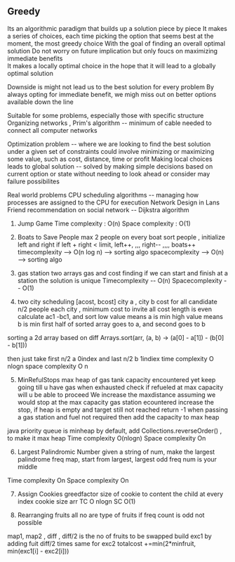 ## Greedy 

Its an algorithmic paradigm that builds up a solution piece by piece
It makes a series of choices, each time picking the option that seems best at the moment, the most greedy choice 
With the goal of finding an overall optimal solution
Do not worry on future implication but only foucs on maximizing immediate benefits  
It makes a locally optimal choice in the hope that it will lead to a globally optimal solution  

Downside is might not lead us to the best solution for every problem 
By always opting for immediate benefit, we migh miss out on better options available down the line  

Suitable for some problems, especially those with specific structure  
Organizing networks , Prim's algorithm -- minimum of cable needed to connect all computer networks 

Optimization problem -- where we are looking to find the best solution under a given set of constraints 
                        could involve minimizing or maximizing some value, such as cost, distance, time or profit
Making local choices leads to global solution -- solved by making simple decisions based on current option or state 
                        without needing to look ahead or consider may failure possibilites  

Real world problems 
CPU scheduling algorithms -- managing how processes are assigned to the CPU for execution
Network Design in Lans
Friend recommendation on social network -- Dijkstra algorithm 


1. Jump Game 
Time complexity : O(n)
Space complexity : O(1)

2. Boats to Save People 
max 2 people on every boat
sort people , initialize left and right
if left + right < limit, left++, ,,, right-- ,,,, boats++
timecomplexity --> O(n log n) --> sorting algo
spacecomplexity --> O(n) --> sorting algo

3. gas station 
two arrays gas and cost 
finding if we can start and finish at a station 
the solution is unique 
Timecomplexity -- O(n)
Spacecomplexity -- O(1)

4. two city scheduling
[acost, bcost] city a , city b cost for all candidate 
n/2 people each city , minimum cost to invite all
cost length is even 
calculate ac1 -bc1, and sort
low value means a is min
high value means b is min
first half of sorted array goes to a, and second goes to b

sorting a 2d array based on diff
Arrays.sort(arr, (a, b) -> (a[0] - a[1]) - (b[0] - b[1]))

then just take first n/2 a 0index and last n/2 b 1indiex
time complexity O nlogn
space complexity O n 


5. MinRefulStops
max heap of gas tank capacity encountered yet
keep going till u have gas
when exhausted check if refueled at max capacity will u be able to proceed 
We increase the maxdistance assuming we would stop at the max capacity gas station ecountered
increase the stop, if heap is empty and target still not reached return -1
when passing a gas station and fuel not required then add the capacity to max heap

java priority queue is minheap by default, add Collections.reverseOrder() , to make it max heap
Time complexity O(nlogn)
Space complexity On

6. Largest Palindromic Number
given a string of num, make the largest palindrome
freq map, start from largest, largest odd freq num is your middle

Time complexity On
Space complexity On

7. Assign Cookies
greedfactor size of cookie to content the child at every index
cookie size arr
TC O nlogn
SC O(1)

8. Rearranging fruits
all no are type of fruits
if freq count is odd not possible

map1, map2 , diff , diff/2 is the no of fruits to be swapped
build exc1 by adding fuit diff/2 times
same for exc2 
totalcost +=min(2*minfruit, min(exc1[i] - exc2[i])) 

